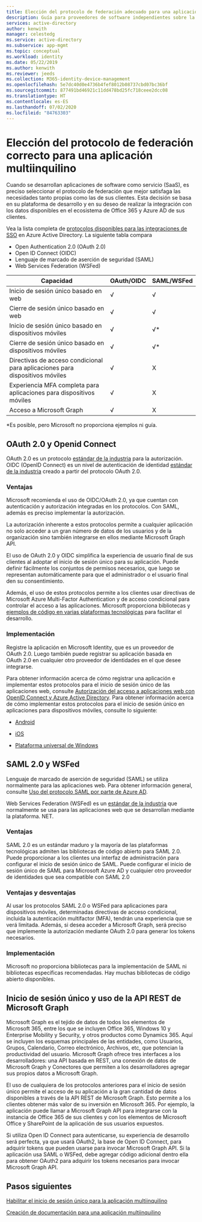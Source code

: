 ```yaml
---
title: Elección del protocolo de federación adecuado para una aplicación multiinquilino
description: Guía para proveedores de software independientes sobre la integración con Azure Active Directory
services: active-directory
author: kenwith
manager: celestedg
ms.service: active-directory
ms.subservice: app-mgmt
ms.topic: conceptual
ms.workload: identity
ms.date: 05/22/2019
ms.author: kenwith
ms.reviewer: jeeds
ms.collection: M365-identity-device-management
ms.openlocfilehash: 5e7dc40d0e4736b4fef8012b08737cbd07bc36bf
ms.sourcegitcommit: 877491bd46921c11dd478bd25fc718ceee2dcc08
ms.translationtype: HT
ms.contentlocale: es-ES
ms.lasthandoff: 07/02/2020
ms.locfileid: "84763303"
---
```

# <a name="choose-the-right-federation-protocol-for-your-multi-tenant-application"></a>Elección del protocolo de federación correcto para una aplicación multiinquilino

Cuando se desarrollan aplicaciones de software como servicio (SaaS), es preciso seleccionar el protocolo de federación que mejor satisfaga las necesidades tanto propias como las de sus clientes. Esta decisión se basa en su plataforma de desarrollo y en su deseo de realizar la integración con los datos disponibles en el ecosistema de Office 365 y Azure AD de sus clientes.

Vea la lista completa de [protocolos disponibles para las integraciones de SSO](what-is-single-sign-on.md) en Azure Active Directory.
La siguiente tabla compara 
* Open Authentication 2.0 (OAuth 2.0)
* Open ID Connect (OIDC)
* Lenguaje de marcado de aserción de seguridad (SAML)
* Web Services Federation (WSFed)

| Capacidad| OAuth/OIDC| SAML/WSFed |
| - |-|-|
| Inicio de sesión único basado en web| √| √ |
| Cierre de sesión único basado en web| √| √ |
| Inicio de sesión único basado en dispositivos móviles| √| √* |
| Cierre de sesión único basado en dispositivos móviles| √| √* |
| Directivas de acceso condicional para aplicaciones para dispositivos móviles| √| X |
| Experiencia MFA completa para aplicaciones para dispositivos móviles| √| X |
| Acceso a Microsoft Graph| √| X |

*Es posible, pero Microsoft no proporciona ejemplos ni guía.

## <a name="oauth-20-and-open-id-connect"></a>OAuth 2.0 y Openid Connect

OAuth 2.0 es un protocolo [estándar de la industria](https://oauth.net/2/) para la autorización. OIDC (OpenID Connect) es un nivel de autenticación de identidad [estándar de la industria](https://openid.net/connect/) creado a partir del protocolo OAuth 2.0.

### <a name="benefits"></a>Ventajas

Microsoft recomienda el uso de OIDC/OAuth 2.0, ya que cuentan con autenticación y autorización integradas en los protocolos. Con SAML, además es preciso implementar la autorización.

La autorización inherente a estos protocolos permite a cualquier aplicación no solo acceder a un gran número de datos de los usuarios y de la organización sino también integrarse en ellos mediante Microsoft Graph API.

El uso de OAuth 2.0 y OIDC simplifica la experiencia de usuario final de sus clientes al adoptar el inicio de sesión único para su aplicación. Puede definir fácilmente los conjuntos de permisos necesarios, que luego se representan automáticamente para que el administrador o el usuario final den su consentimiento.

Además, el uso de estos protocolos permite a los clientes usar directivas de Microsoft Azure Multi-Factor Authentication y de acceso condicional para controlar el acceso a las aplicaciones. Microsoft proporciona bibliotecas y [ejemplos de código en varias plataformas tecnológicas](https://github.com/AzureAD/microsoft-authentication-library-for-js/wiki/Samples) para facilitar el desarrollo.  

### <a name="implementation"></a>Implementación

Registre la aplicación en Microsoft Identity, que es un proveedor de OAuth 2.0. Luego también puede registrar su aplicación basada en OAuth 2.0 en cualquier otro proveedor de identidades en el que desee integrarse. 

Para obtener información acerca de cómo registrar una aplicación e implementar estos protocolos para el inicio de sesión único de las aplicaciones web, consulte [Autorización del acceso a aplicaciones web con OpenID Connect y Azure Active Directory](../develop/sample-v2-code.md).  Para obtener información acerca de cómo implementar estos protocolos para el inicio de sesión único en aplicaciones para dispositivos móviles, consulte lo siguiente: 

* [Android](../develop/quickstart-v2-android.md)

* [iOS](../develop/quickstart-v2-ios.md)

* [Plataforma universal de Windows](../develop/quickstart-v2-uwp.md)

## <a name="saml-20-and-wsfed"></a>SAML 2.0 y WSFed

Lenguaje de marcado de aserción de seguridad (SAML) se utiliza normalmente para las aplicaciones web. Para obtener información general, consulte [Uso del protocolo SAML por parte de Azure AD](../develop/active-directory-saml-protocol-reference.md). 

Web Services Federation (WSFed) es un [estándar de la industria](https://docs.oasis-open.org/wsfed/federation/v1.2/ws-federation.html) que normalmente se usa para las aplicaciones web que se desarrollan mediante la plataforma. NET.

### <a name="benefits"></a>Ventajas

SAML 2.0 es un estándar maduro y la mayoría de las plataformas tecnológicas admiten las bibliotecas de código abierto para SAML 2.0. Puede proporcionar a los clientes una interfaz de administración para configurar el inicio de sesión único de SAML. Puede configurar el inicio de sesión único de SAML para Microsoft Azure AD y cualquier otro proveedor de identidades que sea compatible con SAML 2.0

### <a name="trade-offs"></a>Ventajas y desventajas

Al usar los protocolos SAML 2.0 o WSFed para aplicaciones para dispositivos móviles, determinadas directivas de acceso condicional, incluida la autenticación multifactor (MFA), tendrán una experiencia que se verá limitada. Además, si desea acceder a Microsoft Graph, será preciso que implemente la autorización mediante OAuth 2.0 para generar los tokens necesarios. 

### <a name="implementation"></a>Implementación

Microsoft no proporciona bibliotecas para la implementación de SAML ni bibliotecas específicas recomendadas. Hay muchas bibliotecas de código abierto disponibles.

## <a name="sso-and-using-microsoft-graph-rest-api"></a>Inicio de sesión único y uso de la API REST de Microsoft Graph 

Microsoft Graph es el tejido de datos de todos los elementos de Microsoft 365, entre los que se incluyen Office 365, Windows 10 y Enterprise Mobility y Security, y otros productos como Dynamics 365. Aquí se incluyen los esquemas principales de las entidades, como Usuarios, Grupos, Calendario, Correo electrónico, Archivos, etc, que potencian la productividad del usuario. Microsoft Graph ofrece tres interfaces a los desarrolladores: una API basada en REST, una conexión de datos de Microsoft Graph y Conectores que permiten a los desarrolladores agregar sus propios datos a Microsoft Graph.  

El uso de cualquiera de los protocolos anteriores para el inicio de sesión único permite el acceso de su aplicación a la gran cantidad de datos disponibles a través de la API REST de Microsoft Graph. Esto permite a los clientes obtener más valor de su inversión en Microsoft 365. Por ejemplo, la aplicación puede llamar a Microsoft Graph API para integrarse con la instancia de Office 365 de sus clientes y con los elementos de Microsoft Office y SharePoint de la aplicación de sus usuarios expuestos. 

Si utiliza Open ID Connect para autenticarse, su experiencia de desarrollo será perfecta, ya que usará OAuth2, la base de Open ID Connect, para adquirir tokens que pueden usarse para invocar Microsoft Graph API. Si la aplicación usa SAML o WSFed, debe agregar código adicional dentro ella para obtener OAuth2 para adquirir los tokens necesarios para invocar Microsoft Graph API. 

## <a name="next-steps"></a>Pasos siguientes

[Habilitar el inicio de sesión único para la aplicación multiinquilino](isv-sso-content.md)

[Creación de documentación para una aplicación multiinquilino](isv-create-sso-documentation.md)
